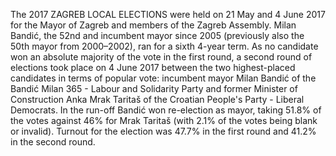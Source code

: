 The 2017 ZAGREB LOCAL ELECTIONS were held on 21 May and 4 June 2017 for the Mayor of Zagreb and members of the Zagreb Assembly. Milan Bandić, the 52nd and incumbent mayor since 2005 (previously also the 50th mayor from 2000–2002), ran for a sixth 4-year term. As no candidate won an absolute majority of the vote in the first round, a second round of elections took place on 4 June 2017 between the two highest-placed candidates in terms of popular vote: incumbent mayor Milan Bandić of the Bandić Milan 365 - Labour and Solidarity Party and former Minister of Construction Anka Mrak Taritaš of the Croatian People's Party - Liberal Democrats. In the run-off Bandić won re-election as mayor, taking 51.8% of the votes against 46% for Mrak Taritaš (with 2.1% of the votes being blank or invalid). Turnout for the election was 47.7% in the first round and 41.2% in the second round.
